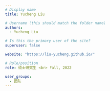 ```yaml
---
# Display name
title: Yucheng Liu

# Username (this should match the folder name)
authors:
  - Yucheng Liu

# Is this the primary user of the site?
superuser: false

website: "https://liu-yucheng.github.io/"

# Role/position
role: 硕士研究生 <br> Fall, 2022

user_groups:
  - 团队
---
```


